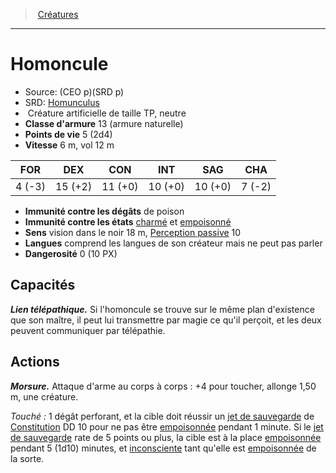 ﻿---
!Monster
Family: MonsterHD
Type: Créature artificielle
Size: TP
Alignment: neutre
ArmorClass: 13 (armure naturelle)
HitPoints: 5 (2d4)
Speed: 6 m, vol 12 m
Strength: ' 4 (-3)'
Dexterity: 15 (+2)
Constitution: 11 (+0)
Intelligence: 10 (+0)
Wisdom: 10 (+0)
Charisma: ' 7 (-2)'
DamageImmunities: de poison
ConditionImmunities: '[charmé](hd_conditions_charme.md) et [empoisonné](hd_conditions_empoisonne.md)'
Senses: vision dans le noir 18 m, [Perception passive](hd_abilities_dexterity_perception_passive.md) 10
Languages: comprend les langues de son créateur mais ne peut pas parler
Challenge: 0 (10 PX)
Id: monsters_hd.md#homoncule
ParentLink: monsters_hd.md#créatures
Name: Homoncule
ParentName: Créatures
NameLevel: 1
AltName: '[Homunculus](srd_monsters_homunculus.md)'
Source: (CEO p)(SRD p)
Attributes: {}
---
> [Créatures](hd_monsters.md)

---

# Homoncule

- Source: (CEO p)(SRD p)
- SRD: [Homunculus](srd_monsters_homunculus.md)
-  Créature artificielle de taille TP, neutre
- **Classe d'armure** 13 (armure naturelle)
- **Points de vie** 5 (2d4)
- **Vitesse** 6 m, vol 12 m

|FOR|DEX|CON|INT|SAG|CHA|
|---|---|---|---|---|---|
| 4 (-3)|15 (+2)|11 (+0)|10 (+0)|10 (+0)| 7 (-2)|

- **Immunité contre les dégâts** de poison
- **Immunité contre les états** [charmé](hd_conditions_charme.md) et [empoisonné](hd_conditions_empoisonne.md)
- **Sens** vision dans le noir 18 m, [Perception passive](hd_abilities_dexterity_perception_passive.md) 10
- **Langues** comprend les langues de son créateur mais ne peut pas parler
- **Dangerosité** 0 (10 PX)

## Capacités

**_Lien télépathique._** Si l'homoncule se trouve sur le même plan d'existence que son maître, il peut lui transmettre par magie ce qu'il perçoit, et les deux peuvent communiquer par télépathie.

## Actions

**_Morsure._** Attaque d'arme au corps à corps : +4 pour toucher, allonge 1,50 m, une créature.

_Touché :_ 1 dégât perforant, et la cible doit réussir un [jet de sauvegarde](hd_abilities_jets_de_sauvegarde.md) de [Constitution](hd_abilities_constitution.md) DD 10 pour ne pas être [empoisonnée](hd_conditions_empoisonne.md) pendant 1 minute. Si le [jet de sauvegarde](hd_abilities_jets_de_sauvegarde.md) rate de 5 points ou plus, la cible est à la place [empoisonnée](hd_conditions_empoisonne.md) pendant 5 (1d10) minutes, et [inconsciente](hd_conditions_inconscient.md) tant qu'elle est [empoisonnée](hd_conditions_empoisonne.md) de la sorte.

